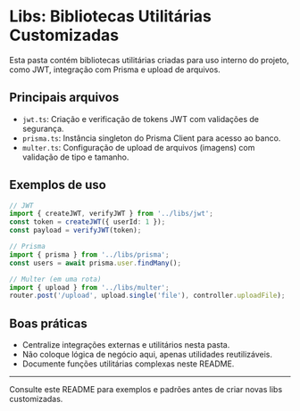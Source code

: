 # Libs: Bibliotecas Utilitárias Customizadas

Esta pasta contém bibliotecas utilitárias criadas para uso interno do projeto, como JWT, integração com Prisma e upload de arquivos.

## Principais arquivos
- `jwt.ts`: Criação e verificação de tokens JWT com validações de segurança.
- `prisma.ts`: Instância singleton do Prisma Client para acesso ao banco.
- `multer.ts`: Configuração de upload de arquivos (imagens) com validação de tipo e tamanho.

## Exemplos de uso
```typescript
// JWT
import { createJWT, verifyJWT } from '../libs/jwt';
const token = createJWT({ userId: 1 });
const payload = verifyJWT(token);

// Prisma
import { prisma } from '../libs/prisma';
const users = await prisma.user.findMany();

// Multer (em uma rota)
import { upload } from '../libs/multer';
router.post('/upload', upload.single('file'), controller.uploadFile);
```

## Boas práticas
- Centralize integrações externas e utilitários nesta pasta.
- Não coloque lógica de negócio aqui, apenas utilidades reutilizáveis.
- Documente funções utilitárias complexas neste README.

---
Consulte este README para exemplos e padrões antes de criar novas libs customizadas.
